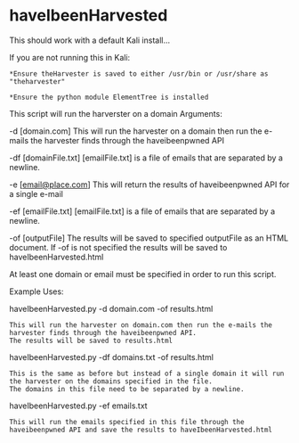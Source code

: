 # haveIbeenHarvested
This should work with a default Kali install...

If you are not running this in Kali:

	*Ensure theHarvester is saved to either /usr/bin or /usr/share as "theharvester"
  
	*Ensure the python module ElementTree is installed



This script will run the harverster on a domain 
Arguments:

-d [domain.com]				This will run the harvester on a domain then run the e-mails the harvester finds through the haveibeenpwned API

-df [domainFile.txt]			[emailFile.txt] is a file of emails that are separated by a newline. 

-e [email@place.com]			This will return the results of haveibeenpwned API for a single e-mail

-ef [emailFile.txt]			[emailFile.txt] is a file of emails that are separated by a newline. 

-of [outputFile]			The results will be saved to specified outputFile as an HTML document.
					If -of is not specified the results will be saved to haveIbeenHarvested.html




At least one domain or email must be specified in order to run this script.

Example Uses:

haveIbeenHarvested.py -d domain.com -of results.html

	This will run the harvester on domain.com then run the e-mails the harvester finds through the haveibeenpwned API.
	The results will be saved to results.html
	
haveIbeenHarvested.py -df domains.txt -of results.html

	This is the same as before but instead of a single domain it will run the harvester on the domains specified in the file.
	The domains in this file need to be separated by a newline.

haveIbeenHarvested.py -ef emails.txt

	This will run the emails specified in this file through the haveibeenpwned API and save the results to haveIbeenHarvested.html
